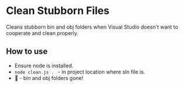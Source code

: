 # Clean Stubborn Files

Cleans stubborn bin and obj folders when Visual Studio doesn't want to cooperate and clean properly.

## How to use

- Ensure node is installed.
- `node clean.js . ` - in project location where sln file is.
- :tada: - bin and obj folders gone!
